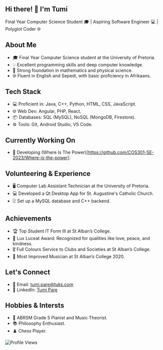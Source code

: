 ## Hi there! 👋 I'm Tumi

Final Year Computer Science Student 🎓 | Aspiring Software Engineer 💻 | Polyglot Coder 🌐

## About Me
- 🎓 Final Year Computer Science student at the University of Pretoria.
- 💡 Excellent programming skills and deep computer knowledge.
- 🧮 Strong foundation in mathematics and physical science.
- 🌐 Fluent in English and Sepedi, with basic proficiency in Afrikaans.

## Tech Stack
- 💻 Proficient in: Java, C++, Python, HTML, CSS, JavaScript.
- 🌐 Web Dev: Angular, PHP, React.
- 📦 Databases: SQL (MySQL), NoSQL (MongoDB, Firestore).
- ⚙️ Tools: Git, Android Studio, VS Code.

## Currently Working On
- 🌱 Developing (Where Is The Power)[https://github.com/COS301-SE-2023/Where-is-the-power].


## Volunteering & Experience
- 🖥️ Computer Lab Assistant Technician at the University of Pretoria.
- 💻 Developed a Qt Desktop App for St. Augustine's Catholic Church.
- 🗄️ Set up a MySQL database and C++ backend.

## Achievements
- 🏆 Top Student IT Form III at St Alban’s College.
- 🌟 Lux Luceat Award: Recognized for qualities like love, peace, and kindness.
- 🎖️ Full Colours Service to Clubs and Societies at St Alban’s College.
- 🎵 Most Improved Musician at St Alban’s College 2020.

## Let's Connect
- 📧 Email: tumi.pare@tuks.com
- 💼 LinkedIn: [Tumi Pare](https://www.linkedin.com/in/tumi-pare-8406a2162)

## Hobbies & Intersts
- 🎹 ABRSM Grade 5 Pianist and Music Theorist.
- 📚 Philosophy Enthusiast.
- ♟️ Chess Player.

![Profile Views](https://komarev.com/ghpvc/?username=TumiPare&color=brightgreen)

<!--
**TumiPare/TumiPare** is a ✨ _special_ ✨ repository because its `README.md` (this file) appears on your GitHub profile.

Here are some ideas to get you started:

- 🔭 I’m currently working on ...
- 🌱 I’m currently learning ...
- 👯 I’m looking to collaborate on ...
- 🤔 I’m looking for help with ...
- 💬 Ask me about ...
- 📫 How to reach me: ...
- 😄 Pronouns: ...
- ⚡ Fun fact: ...
-->
